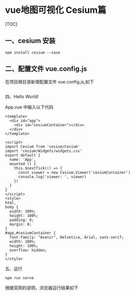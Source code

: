 # vue地图可视化 Cesium篇

[TOC]

## 一、cesium 安装

```
npm install cesium --save 
```

## 二、配置文件 vue.config.js

在项目根目录新增配置文件 vue.config.js,如下

```

```







四、Hello World!

App.vue 中输入以下代码

```
<template>
  <div id="app">
    <div id="cesiumContainer"></div>
  </div>
</template>

<script>
import Cesium from 'cesium/Cesium'
import 'cesium/Widgets/widgets.css'
export default {
  name: 'App',
  mounted () {
    this.$nextTick(() => {
      const viewer = new Cesium.Viewer('cesiumContainer')
      console.log('viewer: ', viewer)
    })
  }
}
</script>
<style>
html,
body {
  width: 100%;
  height: 100%;
  padding: 0;
  margin: 0;
}
#app,#cesiumContainer {
  font-family: "Avenir", Helvetica, Arial, sans-serif;
  width: 100%;
  height: 100%;
  overflow: hidden;
}
</style>

```

五、运行

```
npm run serve

```

根据官网的说明，浏览器运行结果如下